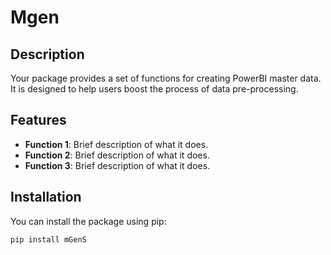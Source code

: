 # Mgen

## Description

Your package provides a set of functions for creating PowerBI master data. It is designed to help users boost the process of data pre-processing.

## Features

- **Function 1**: Brief description of what it does.
- **Function 2**: Brief description of what it does.
- **Function 3**: Brief description of what it does.

## Installation

You can install the package using pip:

```bash
pip install mGenS